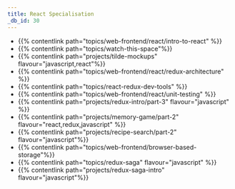 ```yaml
---
title: React Specialisation
_db_id: 30
---
```


- {{% contentlink path="topics/web-frontend/react/intro-to-react" %}}
- {{% contentlink path="topics/watch-this-space"%}}
- {{% contentlink path="projects/tilde-mockups" flavour="javascript,react"%}}
- {{% contentlink path="topics/web-frontend/react/redux-architecture" %}}
- {{% contentlink path="topics/react-redux-dev-tools" %}}
- {{% contentlink path="topics/web-frontend/react/unit-testing" %}}
- {{% contentlink path="projects/redux-intro/part-3" flavour="javascript" %}}
- {{% contentlink path="projects/memory-game/part-2" flavour="react,redux,javascript" %}}
- {{% contentlink path="projects/recipe-search/part-2" flavour="javascript"%}}
- {{% contentlink path="topics/web-frontend/browser-based-storage"%}}
- {{% contentlink path="topics/redux-saga" flavour="javascript" %}}
- {{% contentlink path="projects/redux-saga-intro" flavour="javascript"%}}

